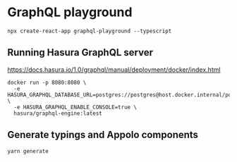 # GraphQL playground

```shell
npx create-react-app graphql-playground --typescript
```

## Running Hasura GraphQL server

<https://docs.hasura.io/1.0/graphql/manual/deployment/docker/index.html>

```shell
docker run -p 8080:8080 \
  -e HASURA_GRAPHQL_DATABASE_URL=postgres://postgres@host.docker.internal/postgres \
  -e HASURA_GRAPHQL_ENABLE_CONSOLE=true \
  hasura/graphql-engine:latest
```

## Generate typings and Appolo components

```shell
yarn generate
```
